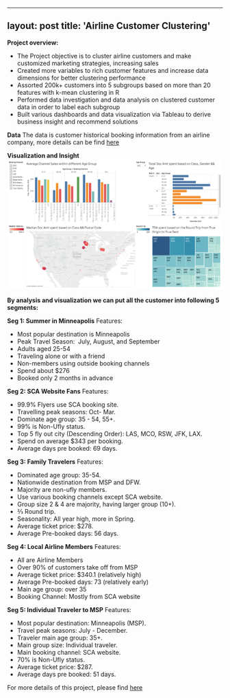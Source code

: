 
---
layout: post
title: 'Airline Customer Clustering'
---
**Project overview:**

* The Project objective is to cluster airline customers and make customized marketing strategies, increasing sales 
* Created more variables to rich customer features and increase data dimensions for better clustering performance
* Assorted 200k+ customers into 5 subgroups based on more than 20 features with k-mean clustering in R
* Performed data investigation and data analysis on clustered customer data in order to label each subgroup
* Built various dashboards and data visualization via Tableau to derive business insight and recommend solutions

**Data**
The data is customer historical booking information from an airline company, more details can be find [here](https://github.com/haoyingyang/AirlineCustomerClustering)

**Visualization and Insight**
![](https://raw.githubusercontent.com/haoyingy/Home/gh-pages/assets/img/projects/proj-4/clustering.png)

**By analysis and visualization we can put all the customer into following 5 segments:**

**Seg 1: Summer in Minneapolis**
Features:<br>
* Most popular destination is Minneapolis
* Peak Travel Season:  July, August, and September
* Adults aged 25-54
* Traveling alone or with a friend
* Non-members using outside booking channels
* Spend about $276
* Booked only 2 months in advance

**Seg 2: SCA Website Fans**
Features: <br>
* 99.9% Flyers use SCA booking site.
* Travelling peak seasons: Oct- Mar.
* Dominate age group: 35 - 54, 55+. 
* 99% is Non-Ufly status.
* Top 5 fly out city (Descending Order): LAS, MCO, RSW, JFK, LAX.
* Spend on average $343 per booking.
* Average days pre booked: 69 days.

**Seg 3: Family Travelers**
Features: <br>
* Dominated age group: 35-54.
* Nationwide destination from MSP and DFW.
* Majority are non-ufly members.
* Use various booking channels except SCA website.
* Group size 2 & 4 are majority, having larger group (10+).
* ⅔ Round trip. 
* Seasonality: All year high, more in Spring.
* Average ticket price: $278.
* Average Pre-booked days: 56 days. 

**Seg 4: Local Airline Members**
Features: <br>
* All are Airline Members
* Over 90% of customers take off from MSP
* Average ticket price: $340.1 (relatively high)
* Average Pre-booked days: 73 (relatively early)
* Main age group: over 35
* Booking Channel: Mostly from SCA website

**Seg 5: Individual Traveler to MSP**
Features: <br>
* Most popular destination: Minneapolis (MSP).
* Travel peak seasons: July - December.
* Traveler main age group: 35+.
* Main group size: Individual traveler.
* Main booking channel: SCA website.
* 70% is Non-Ufly status.
* Average ticket price: $287.
* Average days pre booked: 51 days. 


For more details of this project, please find [here](https://github.com/haoyingyang/AirlineCustomerClustering)


